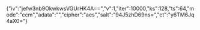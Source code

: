 {"iv":"jefw3nb9OkwkwsVGUrHK4A==","v":1,"iter":10000,"ks":128,"ts":64,"mode":"ccm","adata":"","cipher":"aes","salt":"94J5zhD69ns=","ct":"y6TM6Jq4aX0="}